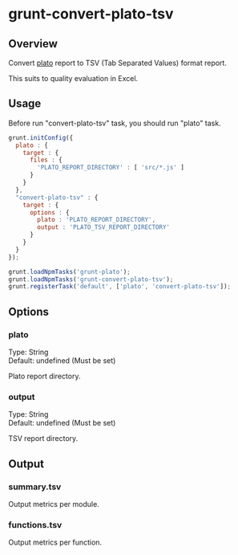 # grunt-convert-plato-tsv

## Overview

Convert [plato](https://github.com/es-analysis/plato) report to TSV (Tab Separated Values) format report.

This suits to quality evaluation in Excel.

## Usage

Before run "convert-plato-tsv" task, you should run "plato" task.

```js
grunt.initConfig({
  plato : {
    target : {
      files : {
        'PLATO_REPORT_DIRECTORY' : [ 'src/*.js' ]
      }
    } 
  },
  "convert-plato-tsv" : {
    target : {
      options : {
        plato : 'PLATO_REPORT_DIRECTORY',
        output : 'PLATO_TSV_REPORT_DIRECTORY'
      }
    }
  }
});

grunt.loadNpmTasks('grunt-plato');
grunt.loadNpmTasks('grunt-convert-plato-tsv');
grunt.registerTask('default', ['plato', 'convert-plato-tsv']);
```


## Options

### plato

Type: String  
Default: undefined (Must be set)

Plato report directory.

### output

Type: String  
Default: undefined (Must be set)

TSV report directory.


## Output

### summary.tsv

Output metrics per module.

### functions.tsv

Output metrics per function.
